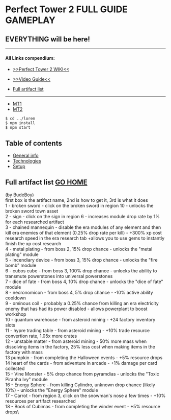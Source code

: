 # Perfect Tower 2 FULL GUIDE GAMEPLAY
## EVERYTHING will be here!
____
#### All Links compendium:
* [>>Perfect Tower 2 WIKI<<](https://www.perfecttower2.com/wiki/Main_Page)
* [>>Video Guide<<](https://www.perfecttower2.com/wiki/Main_Page)

* [Full artifact list](#full-artifact-list)
____


* [MT1](#MT1)
* [MT2](#MT2)


```
$ cd ../lorem
$ npm install
$ npm start
```
## Table of contents
* [General info](#general-info)
* [Technologies](#technologies)
* [Setup](#setup)



## Full artifact list [GO HOME](#all-links-compendium) 
 (by BudeBoy) \
first box is the artifact name, 2nd is how to get it, 3rd is what it does \
1 - broken sword - click on the broken sword in region 10 - unlocks the broken sword town asset \
2 -  sign -  click on the sign in region 6 - increases module drop rate by 1% for each researched artifact \
3 - chained mannequin - disable the era modules of any element and then kill era enemies of that element (0.25% drop rate per kill) - +300% xp cost research speed in the era research tab +allows you to use gems to instantly finish the xp cost research \
4 - metal plating - from boss 2, 15% drop chance - unlocks the "metal plating" module\
5 - incendiary device - from boss 3, 15% drop chance - unlocks the "fire bomb" module \
6 - cubos cube - from boss 3, 100% drop chance - unlocks the ability to transmute powerstones into universal powerstones\
7 - dice of fate - from boss 4, 10% drop chance - unlocks the "dice of fate" module\
8 - necronomicon - from boss 4, 5% drop chance - -10% active ability cooldown\
9 - ominous coil - probably a 0.25% chance from killing an era electricity enemy that has had its power disabled - allows powerplant to boost workshop\
10 - quantum warehouse - from asteroid mining - +24 factory inventory slots\
11 - hypre trading table - from asteroid mining - +10% trade resource convertion rate, 1.05x more crates \
12 - unstable matter - from asteroid mining - 50% more mass when dissolving items in the factory, 25% less cost when making items in the factory with mass\
13 pumpkin  - from completing the Halloween events -  +5% resource drops\
14 heart of the cards - from adventure in arcade - +1% damage per card collected\
15 - Vine Monster - 5% drop chance from pyramdias - unlocks the "Toxic Piranha Ivy" module\
16 - Energy Sphere - from killing Cylindro, unknown drop chance (likely 10%) - unlocks the "Energy Sphere" module\
17 - Carrot - from region 3, click on the snowman's nose a few times - +10% resources per artifact researched\
18 - Book of Cubimas  - from completing the winder event - +5% resource drops\
